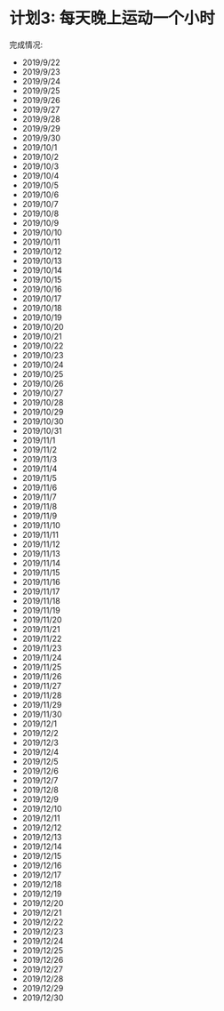 # 计划3: 每天晚上运动一个小时


完成情况:

- 2019/9/22
- 2019/9/23
- 2019/9/24
- 2019/9/25
- 2019/9/26
- 2019/9/27
- 2019/9/28
- 2019/9/29
- 2019/9/30
- 2019/10/1
- 2019/10/2
- 2019/10/3
- 2019/10/4
- 2019/10/5
- 2019/10/6
- 2019/10/7
- 2019/10/8
- 2019/10/9
- 2019/10/10
- 2019/10/11
- 2019/10/12
- 2019/10/13
- 2019/10/14
- 2019/10/15
- 2019/10/16
- 2019/10/17
- 2019/10/18
- 2019/10/19
- 2019/10/20
- 2019/10/21
- 2019/10/22
- 2019/10/23
- 2019/10/24
- 2019/10/25
- 2019/10/26
- 2019/10/27
- 2019/10/28
- 2019/10/29
- 2019/10/30
- 2019/10/31
- 2019/11/1
- 2019/11/2
- 2019/11/3
- 2019/11/4
- 2019/11/5
- 2019/11/6
- 2019/11/7
- 2019/11/8
- 2019/11/9
- 2019/11/10
- 2019/11/11
- 2019/11/12
- 2019/11/13
- 2019/11/14
- 2019/11/15
- 2019/11/16
- 2019/11/17
- 2019/11/18
- 2019/11/19
- 2019/11/20
- 2019/11/21
- 2019/11/22
- 2019/11/23
- 2019/11/24
- 2019/11/25
- 2019/11/26
- 2019/11/27
- 2019/11/28
- 2019/11/29
- 2019/11/30
- 2019/12/1
- 2019/12/2
- 2019/12/3
- 2019/12/4
- 2019/12/5
- 2019/12/6
- 2019/12/7
- 2019/12/8
- 2019/12/9
- 2019/12/10
- 2019/12/11
- 2019/12/12
- 2019/12/13
- 2019/12/14
- 2019/12/15
- 2019/12/16
- 2019/12/17
- 2019/12/18
- 2019/12/19
- 2019/12/20
- 2019/12/21
- 2019/12/22
- 2019/12/23
- 2019/12/24
- 2019/12/25
- 2019/12/26
- 2019/12/27
- 2019/12/28
- 2019/12/29
- 2019/12/30

